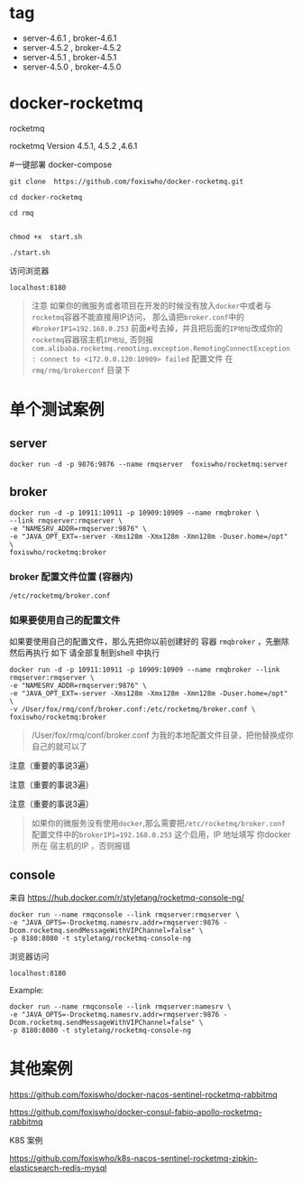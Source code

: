 # tag
- server-4.6.1 , broker-4.6.1
- server-4.5.2 , broker-4.5.2
- server-4.5.1 , broker-4.5.1
- server-4.5.0 , broker-4.5.0

# docker-rocketmq
rocketmq

rocketmq Version  4.5.1, 4.5.2 ,4.6.1


#一键部署 docker-compose

```SHELL
git clone  https://github.com/foxiswho/docker-rocketmq.git

cd docker-rocketmq

cd rmq


chmod +x  start.sh

./start.sh

```

访问浏览器
```SHELL
localhost:8180
```

>注意 如果你的微服务或者项目在开发的时候没有放入`docker`中或者与`rocketmq`容器不能直接用IP访问，
那么请把`broker.conf`中的 `#brokerIP1=192.168.0.253` 前面`#`号去掉，并且把后面的`IP地址`改成你的`rocketmq`容器宿主机`IP地址`,
否则报 `com.alibaba.rocketmq.remoting.exception.RemotingConnectException: connect to <172.0.0.120:10909> failed`
>配置文件 在 `rmq/rmq/brokerconf` 目录下

# 单个测试案例


## server
```SHELL
docker run -d -p 9876:9876 --name rmqserver  foxiswho/rocketmq:server
```

## broker
```SHELL
docker run -d -p 10911:10911 -p 10909:10909 --name rmqbroker \
--link rmqserver:rmqserver \
-e "NAMESRV_ADDR=rmqserver:9876" \
-e "JAVA_OPT_EXT=-server -Xms128m -Xmx128m -Xmn128m -Duser.home=/opt" \
foxiswho/rocketmq:broker
```

### broker 配置文件位置 (容器内)

```SHELL
/etc/rocketmq/broker.conf
```

### 如果要使用自己的配置文件
如果要使用自己的配置文件，那么先把你以前创建好的 容器 `rmqbroker` ，先删除 然后再执行 如下
请全部复制到shell 中执行
```SHELL
docker run -d -p 10911:10911 -p 10909:10909 --name rmqbroker --link rmqserver:rmqserver \
-e "NAMESRV_ADDR=rmqserver:9876" \
-e "JAVA_OPT_EXT=-server -Xms128m -Xmx128m -Xmn128m -Duser.home=/opt" \
-v /User/fox/rmq/conf/broker.conf:/etc/rocketmq/broker.conf \
foxiswho/rocketmq:broker
```
>/User/fox/rmq/conf/broker.conf 为我的本地配置文件目录，把他替换成你自己的就可以了

注意（重要的事说3遍）

注意（重要的事说3遍）

注意（重要的事说3遍）

>如果你的微服务没有使用`docker`,那么需要把`/etc/rocketmq/broker.conf` 配置文件中的`brokerIP1=192.168.0.253` 这个启用，IP 地址填写 你docker 所在 宿主机的IP ，否则报错


## console
来自
https://hub.docker.com/r/styletang/rocketmq-console-ng/

```SEHLL
docker run --name rmqconsole --link rmqserver:rmqserver \
-e "JAVA_OPTS=-Drocketmq.namesrv.addr=rmqserver:9876 -Dcom.rocketmq.sendMessageWithVIPChannel=false" \
-p 8180:8080 -t styletang/rocketmq-console-ng
```

浏览器访问
```SEHLL
localhost:8180
```

Example:
```SEHLL
docker run --name rmqconsole --link rmqserver:namesrv \
-e "JAVA_OPTS=-Drocketmq.namesrv.addr=rmqserver:9876 -Dcom.rocketmq.sendMessageWithVIPChannel=false" \
-p 8180:8080 -t styletang/rocketmq-console-ng
```


# 其他案例

https://github.com/foxiswho/docker-nacos-sentinel-rocketmq-rabbitmq

https://github.com/foxiswho/docker-consul-fabio-apollo-rocketmq-rabbitmq

K8S 案例

https://github.com/foxiswho/k8s-nacos-sentinel-rocketmq-zipkin-elasticsearch-redis-mysql